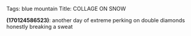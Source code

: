 Tags: blue mountain
Title: COLLAGE ON SNOW
  
**(170124586523)**: another day of extreme perking on double diamonds honestly breaking a sweat
